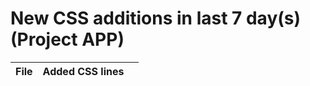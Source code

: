 # New CSS additions in last 7 day(s) (Project APP)

| File | Added CSS lines | <style> | inline | Developers (last 7 days) |
|------|-----------------|---------|--------|-------------------------------|
| src/components/entity/ViewEntityData.vue * | 723 | 717 | 6 | Bhavani Satya Sai Shivani Gollapalli(252), Tharuni Seru(179), Ramya sr Sibbala(161), Akkala Sai Mukesh Kumar(36), padmavathi(20) |
| src/assets/css/app.scss | 195 | 0 | 0 | Tharuni Seru(25), Kodefast(25), Vibhakar@487(24), padmavathi(24), Sai Durga Yalamanchili(24) |
| src/components/ConfigureEmployeeDocumentDraft.vue | 135 | 135 | 0 | Prasanna Challagali(15), Tharuni Seru(15), padmavathi(15), Akkala Sai Mukesh Kumar(15), Bhavani Satya Sai Shivani Gollapalli(15) |
| src/components/templates/formComponentsExecute/MultiSelectExecute.vue | 76 | 76 | 0 | Akkala Sai Mukesh Kumar(19), Ramya sr Sibbala(19), hema_kodefast(19), Sravani Ambati(19) |
| src/components/formBuilders/NewFormBuilder.vue * | 41 | 0 | 41 | Sai Durga Yalamanchili(8), Kodefast(5), swarnabese(5), hema_kodefast(3), Kavya Kalidasu(3) |
| src/layouts/SidebarDefault.vue | 34 | 34 | 0 | Kodefast(15), Ramya sr Sibbala(11), Sai Durga Yalamanchili(4), Prudhvi Raju Buddharaju(4) |
| src/components/companyDocuments/configureDocuments/ConfigureCompanyDocument.vue *| 30 | 30 | 0 | Vibhakar@487(5), Tharuni Seru(5), Kodefast(5), Sai Sathvik Todeti(5), swarnabese(5) |
| src/components/entity/RoleBasedAccessControlMenu.vue | 30 | 30 | 0 | Prudhvi Raju Buddharaju(15), Sai Durga Yalamanchili(15) |
| src/components/templates/formComponentsExecute/ActionButtonExecute.vue *| 20 | 0 | 20 | Akkala Sai Mukesh Kumar(5), Ramya sr Sibbala(5), hema_kodefast(5), Sravani Ambati(5) |
| src/components/entity/EntityTemplateCustomization.vue *| 18 | 18 | 0 | Bhavani Satya Sai Shivani Gollapalli(2), Vibhakar@487(2), Sai Durga Yalamanchili(2), padmavathi(2), Kodefast(2) |
| src/components/companyDocuments/AllDocuments.vue *| 12 | 0 | 12 | Kavya Kalidasu(1), Bhavani Satya Sai Shivani Gollapalli(1), Vibhakar@487(1), Sravani Ambati(1), Sai Durga Yalamanchili(1) |
| src/components/templates/templateFieldsPreview.vue * | 10 | 0 | 10 | Ramya sr Sibbala(3), keerthanachelluboina(2), Kavya Kalidasu(2), Akkala Sai Mukesh Kumar(1), hema_kodefast(1) |
| src/components/templates/formComponentsExecute/DataTableExecute.vue | 10 | 10 | 0 | Sai Sathvik Todeti(2), Tharuni Seru(2), swarnabese(2), Kodefast(2), Vibhakar@487(2) |
| src/components/templates/AllTemplates.vue | 6 | 6 | 0 | Ramya sr Sibbala(2), Tharuni Seru(2), Kodefast(2) |
| src/components/applicationUsers/applicationUsersTopbar.vue | 6 | 6 | 0 | Sai Durga Yalamanchili(2), Prudhvi Raju Buddharaju(2), Kodefast(2) |
| src/components/templates/formComponentsExecute/MultiLineTextExecute.vue * | 5 | 0 | 5 | Sai Durga Yalamanchili(2), Prudhvi Raju Buddharaju(2), Kodefast(1) |
| src/components/templates/templateSubmittedData.vue | 4 | 0 | 4 | Kodefast(2), Ramya sr Sibbala(1), Tharuni Seru(1) |
| src/components/entity/AddEditEntity.vue | 4 | 0 | 4 | Kodefast(2), Akkala Sai Mukesh Kumar(2) |
| src/assets/css/vue-phone-number-input.scss | 3 | 0 | 0 | Sai Durga Yalamanchili(1), Prudhvi Raju Buddharaju(1), Kodefast(1) |
| src/components/templates/formComponentsExecute/PhoneCountryCodeExecute.vue | 3 | 3 | 0 | Sai Durga Yalamanchili(1), Prudhvi Raju Buddharaju(1), Kodefast(1) |
| src/components/entity/RoleBasedAccessControlPermissions.vue * | 2 | 2 | 0 | Kodefast(1), Akkala Sai Mukesh Kumar(1) |
| src/components/application/createApplicationFromExcel.vue | 2 | 2 | 0 | Akkala Sai Mukesh Kumar(2) |

## src/components/entity/ViewEntityData.vue

- Developers (last 7 days): Bhavani Satya Sai Shivani Gollapalli(252), Tharuni Seru(179), Ramya sr Sibbala(161), Akkala Sai Mukesh Kumar(36), padmavathi(20)
- Style-block additions: 717
- Inline style additions: 6

### Style-block added lines (up to 20)

| Line | Code |
|------|------|
| 17928 | `        if (this.getCompanyDetails?.ai_settings) {` |
| 17929 | `          this.fetchingAISuggestedPrompts();` |
| 19265 | `  .layout-drawer .drawer-content-wrapper {` |
| 19266 | `    height: calc(100% - 40px); //h-[calc( 100% - 40px )]` |
| 19267 | `    overflow-y: auto; //overflow-y-auto` |
| 19269 | `  .custom-drawer-header {` |
| 19270 | `    height: 40px;` |
| 19271 | `    background-color: var(--brand-200);` |
| 19272 | `    padding: 0.5rem 1rem;` |
| 19273 | `    color: #333;` |
| 19274 | `    font-size: 15px;` |
| 19275 | `    display: flex;` |
| 19276 | `    justify-content: space-between;` |
| 19277 | `    align-items: center;` |
| 19279 | `  .drawer-content-wrapper {` |
| 19280 | `    display: flex;` |
| 19281 | `    flex-direction: column;` |
| 19282 | `    height: 100%;` |
| 19284 | `  .drawer-welcome-msg {` |
| 19285 | `    font-size: 16px;` |

### Inline style added lines (up to 20)

| Line | Code |
|------|------|
| 55 | `              <img v-else :src="aiIconSrc" alt="AI Icon" style="width: 20px; height: 20px" />` |
| 8604 | `                  :style="{ backgroundColor: msg.from === 'user' ? 'var(--brand-200)' : '#f0f0f0' }"` |
| 8604 | `                  :style="{ backgroundColor: msg.from === 'user' ? 'var(--brand-200)' : '#f0f0f0' }"` |
| 55 | `              <img v-else :src="aiIconSrc" alt="AI Icon" style="width: 20px; height: 20px" />` |
| 8604 | `                  :style="{ backgroundColor: msg.from === 'user' ? 'var(--brand-200)' : '#f0f0f0' }"` |
| 55 | `              <img v-else :src="aiIconSrc" alt="AI Icon" style="width: 20px; height: 20px" />` |

## src/assets/css/app.scss

- Developers (last 7 days): Tharuni Seru(25), Kodefast(25), Vibhakar@487(24), padmavathi(24), Sai Durga Yalamanchili(24)
Showing up to 20 added lines:

| Line | Code |
|------|------|
| 109 | `    max-width: 85dvw !important;` |
| 109 | `    max-width: 85dvw !important;` |
| 5528 | `      &:hover {` |
| 5529 | `        background-color: var(--card-color) !important;` |
| 5530 | `        color: var(--brand-500) !important;` |
| 5531 | `        .iconContent {` |
| 5532 | `          svg {` |
| 5533 | `            fill: var(--brand-500) !important;` |
| 5534 | `            stroke: var(--brand-500);` |
| 5536 | `          path {` |
| 5537 | `            fill: var(--brand-500) !important;` |
| 5538 | `            stroke: var(--brand-500) !important;` |
| 5580 | `      &:hover {` |
| 5581 | `        background-color: var(--color-white) !important;` |
| 5582 | `        border-color: var(--brand-500) !important;` |
| 5583 | `        color: var(--brand-500) !important;` |
| 5584 | `        .iconContent {` |
| 5585 | `          svg {` |
| 5586 | `            fill: var(--brand-500) !important;` |
| 5599 | `        color: var(--black-950) !important;` |

## src/components/ConfigureEmployeeDocumentDraft.vue

- Developers (last 7 days): Prasanna Challagali(15), Tharuni Seru(15), padmavathi(15), Akkala Sai Mukesh Kumar(15), Bhavani Satya Sai Shivani Gollapalli(15)
- Style-block additions: 135
- Inline style additions: 0

### Style-block added lines (up to 20)

| Line | Code |
|------|------|
| 14715 | `          cursor: move;` |
| 14717 | `          cursor: -webkit-grab;` |
| 14719 | `          cursor: -moz-grab;` |
| 14721 | `          cursor: grab;` |
| 14867 | `          cursor: move;` |
| 14869 | `          cursor: -webkit-grab;` |
| 14871 | `          cursor: -moz-grab;` |
| 14873 | `          cursor: grab;` |
| 15053 | `      opacity: 0;` |
| 15068 | `      opacity: 0;` |
| 15542 | `    content: '\00D7';` |
| 15602 | `    max-height: 850px;` |
| 15604 | `    overflow-y: auto;` |
| 15614 | `    background-color: #ffffff;` |
| 15616 | `    z-index: 0;` |
| 14715 | `          cursor: move;` |
| 14717 | `          cursor: -webkit-grab;` |
| 14719 | `          cursor: -moz-grab;` |
| 14721 | `          cursor: grab;` |
| 14867 | `          cursor: move;` |

## src/components/templates/formComponentsExecute/MultiSelectExecute.vue

- Developers (last 7 days): Akkala Sai Mukesh Kumar(19), Ramya sr Sibbala(19), hema_kodefast(19), Sravani Ambati(19)
- Style-block additions: 76
- Inline style additions: 0

### Style-block added lines (up to 20)

| Line | Code |
|------|------|
| 518 | `<style scoped>` |
| 519 | `  ::v-deep(.el-select__tags) {` |
| 520 | `    flex-wrap: wrap !important;` |
| 521 | `    max-width: 100%;` |
| 522 | `    overflow: hidden;` |
| 525 | `  ::v-deep(.el-select__tags-text) {` |
| 526 | `    display: inline-block;` |
| 527 | `    max-width: 120px;` |
| 528 | `    overflow: hidden;` |
| 529 | `    text-overflow: ellipsis;` |
| 530 | `    white-space: nowrap;` |
| 531 | `    vertical-align: middle;` |
| 534 | `  ::v-deep(.el-select__tags .el-tag--info) {` |
| 535 | `    flex-shrink: 0;` |
| 538 | `  ::v-deep(.el-select__input) {` |
| 539 | `    width: auto !important;` |
| 540 | `    min-width: 25px !important;` |
| 541 | `    flex: 0 0 auto !important;` |
| 543 | `</style>` |
| 518 | `<style scoped>` |

## src/components/formBuilders/NewFormBuilder.vue

- Developers (last 7 days): Sai Durga Yalamanchili(8), Kodefast(5), swarnabese(5), hema_kodefast(3), Kavya Kalidasu(3)
- Style-block additions: 0
- Inline style additions: 41

### Inline style added lines (up to 20)

| Line | Code |
|------|------|
| 1774 | `                                          :style="'margin-left: 5px; margin-right: 5px;'"` |
| 1964 | `                                  <!-- <el-col :span="2" style="margin-left: 5px !important">` |
| 1969 | `                                  <el-col :span="2" style="margin-left: 40px !important">` |
| 1774 | `                                          :style="'margin-left: 5px; margin-right: 5px;'"` |
| 1964 | `                                  <!-- <el-col :span="2" style="margin-left: 5px !important">` |
| 1969 | `                                  <el-col :span="2" style="margin-left: 40px !important">` |
| 1774 | `                                          :style="'margin-left: 5px; margin-right: 5px;'"` |
| 1964 | `                                  <!-- <el-col :span="2" style="margin-left: 5px !important">` |
| 1969 | `                                  <el-col :span="2" style="margin-left: 40px !important">` |
| 1774 | `                                          :style="'margin-left: 5px; margin-right: 5px;'"` |
| 1964 | `                                  <!-- <el-col :span="2" style="margin-left: 5px !important">` |
| 1969 | `                                  <el-col :span="2" style="margin-left: 40px !important">` |
| 1774 | `                                          :style="'margin-left: 5px; margin-right: 5px;'"` |
| 1964 | `                                  <!-- <el-col :span="2" style="margin-left: 5px !important">` |
| 1969 | `                                  <el-col :span="2" style="margin-left: 40px !important">` |
| 1774 | `                                          :style="'margin-left: 5px; margin-right: 5px;'"` |
| 1964 | `                                  <!-- <el-col :span="2" style="margin-left: 5px !important">` |
| 1969 | `                                  <el-col :span="2" style="margin-left: 40px !important">` |
| 1774 | `                                          :style="'margin-left: 5px; margin-right: 5px;'"` |
| 1964 | `                                  <!-- <el-col :span="2" style="margin-left: 5px !important">` |

## src/layouts/SidebarDefault.vue

- Developers (last 7 days): Kodefast(15), Ramya sr Sibbala(11), Sai Durga Yalamanchili(4), Prudhvi Raju Buddharaju(4)
- Style-block additions: 34
- Inline style additions: 0

### Style-block added lines (up to 20)

| Line | Code |
|------|------|
| 1456 | `    &:hover {` |
| 1457 | `      .iconContent {` |
| 1458 | `        svg {` |
| 1459 | `          fill: var(--brand-500) !important;` |
| 1460 | `          stroke: var(--brand-500) !important;` |
| 1478 | `  .nav-link:hover .sidebar-icon:hover {` |
| 1479 | `    fill: var(--brand-500) !important;` |
| 1480 | `    stroke: var(--brand-500) !important;` |
| 1538 | `  .nav-link:hover .sidebar-icon {` |
| 1539 | `    fill: var(--brand-500) !important;` |
| 1540 | `    stroke: var(--brand-500) !important;` |
| 1456 | `    &:hover {` |
| 1457 | `      .iconContent {` |
| 1458 | `        svg {` |
| 1459 | `          fill: var(--brand-500) !important;` |
| 1460 | `          stroke: var(--brand-500) !important;` |
| 1478 | `  .nav-link:hover .sidebar-icon:hover {` |
| 1479 | `    fill: var(--brand-500) !important;` |
| 1480 | `    stroke: var(--brand-500) !important;` |
| 1538 | `  .nav-link:hover .sidebar-icon {` |

## src/components/companyDocuments/configureDocuments/ConfigureCompanyDocument.vue

- Developers (last 7 days): Vibhakar@487(5), Tharuni Seru(5), Kodefast(5), Sai Sathvik Todeti(5), swarnabese(5)
- Style-block additions: 30
- Inline style additions: 0

### Style-block added lines (up to 20)

| Line | Code |
|------|------|
| 14929 | `      .text-editor-btn-active {` |
| 14939 | `      .text-editor-btn {` |
| 14944 | `      .text-editor-slt-size {` |
| 14950 | `      .text-editor-slt input {` |
| 15580 | `  .settings-font {` |
| 14927 | `      .text-editor-btn-active {` |
| 14937 | `      .text-editor-btn {` |
| 14942 | `      .text-editor-slt-size {` |
| 14948 | `      .text-editor-slt input {` |
| 15578 | `  .settings-font {` |
| 14927 | `      .text-editor-btn-active {` |
| 14937 | `      .text-editor-btn {` |
| 14942 | `      .text-editor-slt-size {` |
| 14948 | `      .text-editor-slt input {` |
| 15578 | `  .settings-font {` |
| 14927 | `      .text-editor-btn-active {` |
| 14937 | `      .text-editor-btn {` |
| 14942 | `      .text-editor-slt-size {` |
| 14948 | `      .text-editor-slt input {` |
| 15578 | `  .settings-font {` |

## src/components/entity/RoleBasedAccessControlMenu.vue

- Developers (last 7 days): Prudhvi Raju Buddharaju(15), Sai Durga Yalamanchili(15)
- Style-block additions: 30
- Inline style additions: 0

### Style-block added lines (up to 20)

| Line | Code |
|------|------|
| 2314 | `<style scoped lang="scss">` |
| 2315 | `  .el-form-item {` |
| 2316 | `    display: flex;` |
| 2317 | `    align-items: start;` |
| 2318 | `    justify-content: start;` |
| 2319 | `    flex-direction: column;` |
| 2322 | `  .el-tabs__nav-scroll {` |
| 2323 | `    border-bottom: 1px solid var(--filter-border) !important;` |
| 2326 | `  .el-tabs__header {` |
| 2327 | `    position: sticky;` |
| 2328 | `    top: 0;` |
| 2329 | `    background: white;` |
| 2330 | `    z-index: 9;` |
| 2361 | `    padding: 1em;` |
| 2382 | `        height: 4em !important;` |
| 2314 | `<style scoped lang="scss">` |
| 2315 | `  .el-form-item {` |
| 2316 | `    display: flex;` |
| 2317 | `    align-items: start;` |
| 2318 | `    justify-content: start;` |

## src/components/templates/formComponentsExecute/ActionButtonExecute.vue

- Developers (last 7 days): Akkala Sai Mukesh Kumar(5), Ramya sr Sibbala(5), hema_kodefast(5), Sravani Ambati(5)
- Style-block additions: 0
- Inline style additions: 20

### Inline style added lines (up to 20)

| Line | Code |
|------|------|
| 288 | `                                style="height: 12px; width: 12px"` |
| 295 | `                                style="height: 12px; width: 12px"` |
| 322 | `                                style="height: 12px; width: 12px"` |
| 333 | `                              style="height: 12px; width: 12px"` |
| 342 | `                              style="height: 12px; width: 12px"` |
| 288 | `                                style="height: 12px; width: 12px"` |
| 295 | `                                style="height: 12px; width: 12px"` |
| 322 | `                                style="height: 12px; width: 12px"` |
| 333 | `                              style="height: 12px; width: 12px"` |
| 342 | `                              style="height: 12px; width: 12px"` |
| 288 | `                                style="height: 12px; width: 12px"` |
| 295 | `                                style="height: 12px; width: 12px"` |
| 322 | `                                style="height: 12px; width: 12px"` |
| 333 | `                              style="height: 12px; width: 12px"` |
| 342 | `                              style="height: 12px; width: 12px"` |
| 288 | `                                style="height: 12px; width: 12px"` |
| 295 | `                                style="height: 12px; width: 12px"` |
| 322 | `                                style="height: 12px; width: 12px"` |
| 333 | `                              style="height: 12px; width: 12px"` |
| 342 | `                              style="height: 12px; width: 12px"` |

## src/components/entity/EntityTemplateCustomization.vue

- Developers (last 7 days): Bhavani Satya Sai Shivani Gollapalli(2), Vibhakar@487(2), Sai Durga Yalamanchili(2), padmavathi(2), Kodefast(2)
- Style-block additions: 18
- Inline style additions: 0

### Style-block added lines (up to 20)

| Line | Code |
|------|------|
| 762 | `  .editbutton-style {` |
| 763 | `    margin-left: 7px;` |
| 762 | `  .editbutton-style {` |
| 763 | `    margin-left: 7px;` |
| 762 | `  .editbutton-style {` |
| 763 | `    margin-left: 7px;` |
| 762 | `  .editbutton-style {` |
| 763 | `    margin-left: 7px;` |
| 762 | `  .editbutton-style {` |
| 763 | `    margin-left: 7px;` |
| 762 | `  .editbutton-style {` |
| 763 | `    margin-left: 7px;` |
| 762 | `  .editbutton-style {` |
| 763 | `    margin-left: 7px;` |
| 762 | `  .editbutton-style {` |
| 763 | `    margin-left: 7px;` |
| 762 | `  .editbutton-style {` |
| 763 | `    margin-left: 7px;` |

## src/components/companyDocuments/AllDocuments.vue

- Developers (last 7 days): Kavya Kalidasu(1), Bhavani Satya Sai Shivani Gollapalli(1), Vibhakar@487(1), Sravani Ambati(1), Sai Durga Yalamanchili(1)
- Style-block additions: 0
- Inline style additions: 12

### Inline style added lines (up to 20)

| Line | Code |
|------|------|
| 74 | `                <el-button style="height: 32px !important">` |
| 74 | `                <el-button style="height: 32px !important">` |
| 74 | `                <el-button style="height: 32px !important">` |
| 74 | `                <el-button style="height: 32px !important">` |
| 67 | `                <el-button style="height: 32px !important">` |
| 67 | `                <el-button style="height: 32px !important">` |
| 67 | `                <el-button style="height: 32px !important">` |
| 67 | `                <el-button style="height: 32px !important">` |
| 67 | `                <el-button style="height: 32px !important">` |
| 67 | `                <el-button style="height: 32px !important">` |
| 67 | `                <el-button style="height: 32px !important">` |
| 67 | `                <el-button style="height: 32px !important">` |

## src/components/templates/templateFieldsPreview.vue

- Developers (last 7 days): Ramya sr Sibbala(3), keerthanachelluboina(2), Kavya Kalidasu(2), Akkala Sai Mukesh Kumar(1), hema_kodefast(1)
- Style-block additions: 0
- Inline style additions: 10

### Inline style added lines (up to 20)

| Line | Code |
|------|------|
| 244 | `            :style="buttonStyles"` |
| 321 | `            :style="buttonStyles"` |
| 244 | `            :style="buttonStyles"` |
| 321 | `            :style="buttonStyles"` |
| 244 | `            :style="buttonStyles"` |
| 321 | `            :style="buttonStyles"` |
| 267 | `          style="margin-bottom: 10px; margin-top: 10px; display: flex; gap: 2px"` |
| 267 | `          style="margin-bottom: 10px; margin-top: 10px; display: flex; gap: 2px"` |
| 267 | `          style="margin-bottom: 10px; margin-top: 10px; display: flex; gap: 2px"` |
| 267 | `          style="margin-bottom: 10px; margin-top: 10px; display: flex; gap: 2px"` |

## src/components/templates/formComponentsExecute/DataTableExecute.vue

- Developers (last 7 days): Sai Sathvik Todeti(2), Tharuni Seru(2), swarnabese(2), Kodefast(2), Vibhakar@487(2)
- Style-block additions: 10
- Inline style additions: 0

### Style-block added lines (up to 20)

| Line | Code |
|------|------|
| 3616 | `          if (!this.doNotApplyTableData && !this.savingData) {` |
| 3661 | `            await this.fetchEntityFieldsData();` |
| 3615 | `          if (!this.doNotApplyTableData && !this.savingData) {` |
| 3660 | `            await this.fetchEntityFieldsData();` |
| 3616 | `          if (!this.doNotApplyTableData && !this.savingData) {` |
| 3661 | `            await this.fetchEntityFieldsData();` |
| 3615 | `          if (!this.doNotApplyTableData && !this.savingData) {` |
| 3660 | `            await this.fetchEntityFieldsData();` |
| 3616 | `          if (!this.doNotApplyTableData && !this.savingData) {` |
| 3661 | `            await this.fetchEntityFieldsData();` |

## src/components/templates/AllTemplates.vue

- Developers (last 7 days): Ramya sr Sibbala(2), Tharuni Seru(2), Kodefast(2)
- Style-block additions: 6
- Inline style additions: 0

### Style-block added lines (up to 20)

| Line | Code |
|------|------|
| 7631 | `  .dialog-content {` |
| 7632 | `    padding-bottom: none !important;` |
| 7631 | `  .dialog-content {` |
| 7632 | `    padding-bottom: none !important;` |
| 7631 | `  .dialog-content {` |
| 7632 | `    padding-bottom: none !important;` |

## src/components/applicationUsers/applicationUsersTopbar.vue

- Developers (last 7 days): Sai Durga Yalamanchili(2), Prudhvi Raju Buddharaju(2), Kodefast(2)
- Style-block additions: 6
- Inline style additions: 0

### Style-block added lines (up to 20)

| Line | Code |
|------|------|
| 981 | `            color: var(--black-900);` |
| 982 | `            font-size: 14px;` |
| 981 | `            color: var(--black-900);` |
| 982 | `            font-size: 14px;` |
| 977 | `            color: var(--black-900);` |
| 978 | `            font-size: 14px;` |

## src/components/templates/formComponentsExecute/MultiLineTextExecute.vue

- Developers (last 7 days): Sai Durga Yalamanchili(2), Prudhvi Raju Buddharaju(2), Kodefast(1)
- Style-block additions: 0
- Inline style additions: 5

### Inline style added lines (up to 20)

| Line | Code |
|------|------|
| 46 | `            style="resize: none; min-height: 33px"` |
| 46 | `            style="resize: none; min-height: 33px"` |
| 46 | `            style="resize: none; min-height: 33px;"` |
| 46 | `            style="resize: none; min-height: 33px;"` |
| 46 | `            style="resize: none; min-height: 33px;"` |

## src/components/templates/templateSubmittedData.vue

- Developers (last 7 days): Kodefast(2), Ramya sr Sibbala(1), Tharuni Seru(1)
- Style-block additions: 0
- Inline style additions: 4

### Inline style added lines (up to 20)

| Line | Code |
|------|------|
| 142 | `    <div v-else style="display: flex" class="mb-1">` |
| 142 | `    <div v-else style="display: flex" class="mb-1">` |
| 142 | `    <div v-else style="display: flex" class="mb-1">` |
| 142 | `    <div v-else style="display: flex;" class="mb-1">` |

## src/components/entity/AddEditEntity.vue

- Developers (last 7 days): Kodefast(2), Akkala Sai Mukesh Kumar(2)
- Style-block additions: 0
- Inline style additions: 4

### Inline style added lines (up to 20)

| Line | Code |
|------|------|
| 1254 | `                          style="width: 100%"` |
| 1278 | `                          style="width: 100%"` |
| 1254 | `                          style="width: 100%"` |
| 1278 | `                          style="width: 100%"` |

## src/assets/css/vue-phone-number-input.scss

- Developers (last 7 days): Sai Durga Yalamanchili(1), Prudhvi Raju Buddharaju(1), Kodefast(1)
Showing up to 20 added lines:

| Line | Code |
|------|------|
| 2093 | `    border: none !important;` |
| 2093 | `    border: none !important;` |
| 2093 | `    border: none !important;` |

## src/components/templates/formComponentsExecute/PhoneCountryCodeExecute.vue

- Developers (last 7 days): Sai Durga Yalamanchili(1), Prudhvi Raju Buddharaju(1), Kodefast(1)
- Style-block additions: 3
- Inline style additions: 0

### Style-block added lines (up to 20)

| Line | Code |
|------|------|
| 473 | `    border: none !important;` |
| 473 | `    border: none !important;` |
| 473 | `    border: none !important;` |

## src/components/entity/RoleBasedAccessControlPermissions.vue

- Developers (last 7 days): Kodefast(1), Akkala Sai Mukesh Kumar(1)
- Style-block additions: 2
- Inline style additions: 0

### Style-block added lines (up to 20)

| Line | Code |
|------|------|
| 1197 | `    background-color: #007bff !important; /* Customize */` |
| 1197 | `    background-color: #007bff !important; /* Customize */` |

## src/components/application/createApplicationFromExcel.vue

- Developers (last 7 days): Akkala Sai Mukesh Kumar(2)
- Style-block additions: 2
- Inline style additions: 0

### Style-block added lines (up to 20)

| Line | Code |
|------|------|
| 5915 | `    z-index: 1;` |
| 6079 | `    border: none !important;` |
